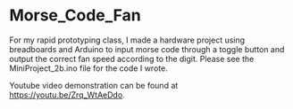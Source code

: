 # Morse_Code_Fan
For my rapid prototyping class, I made a hardware project using breadboards and Arduino to input morse code through a toggle button and output the correct fan speed according to the digit. Please see the MiniProject_2b.ino file for the code I wrote. 

Youtube video demonstration can be found at https://youtu.be/Zrq_WtAeDdo. 
